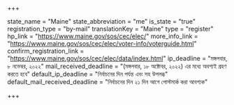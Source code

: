 +++

state_name = "Maine"
state_abbreviation = "me"
is_state = "true"
registration_type = "by-mail"
translationKey = "Maine"
type = "register"
hp_link = "https://www.maine.gov/sos/cec/elec/"
more_info_link = "https://www.maine.gov/sos/cec/elec/voter-info/voterguide.html"
confirm_registration_link = "https://www.maine.gov/sos/cec/elec/data/index.html"
ip_deadline = "মঙ্গলবার, ৮ নভেম্বর, ২০২২"
mail_received_deadline = "(মঙ্গলবার, ১৮ অক্টোবর, ২০২২) এর মধ্যে অবশ্যই গ্রহণ করতে হবে"
default_ip_deadline = "নির্বাচনের দিন পর্যন্ত এবং সহ উপলব্ধ"
default_mail_received_deadline = "নির্বাচনের দিন ২১ দিন আগে পোস্টমার্ক করা আবশ্যক"

+++